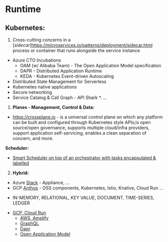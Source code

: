 # Runtime
## Kubernetes:
1. Cross-cutting concerns in a [*sidecar*]https://microservices.io/patterns/deployment/sidecar.html process or container that runs alongside the service instance

* Azure CTO Incubations
  * OAM (w/ Alibaba Team) - The Open Application Model specification 
  * DAPR - Distributed Application Runtime
  * KEDA - Kubernetes Event-driven Autoscaling
* Distributed State Management for Serverless
* Kubernetes native applications
* Secure networking
* Service Catalog & Call Graph - API Shark
*. ...


1. **Planes - Management, Control & Data:**
* https://crossplane.io - is a universal control plane on which any platform can be built and configured through Kubernetes style APIs;is open source/open governance, supports multiple cloud/infra providers, support application self-servicing, enables a clean separation of concern, and more.

**Scheduler:**
* [Smart Scheduler on top of an orchestrator with tasks encapsulated & labelled](https://blog.google/inside-google/infrastructure/data-centers-work-harder-sun-shines-wind-blows/)

2. **Hybrid:**
* Azure [Stack](https://azure.microsoft.com/en-us/overview/azure-stack/) - Appliance, ...
* GCP [Anthos](https://inthecloud.withgoogle.com/content-anthos/dl-cd.html) - OSS components, Kubernetes, Istio, Knative, Cloud Run ...

 - IN-MEMORY, RELATIONAL, KEY VALUE, DOCUMENT, TIME-SERIES, LEDGER

* [GCP, Cloud Run](https://cloud.google.com/run/)
     * [AWS, Amplify](https://aws.amazon.com/amplify/)
     * [GraphQL](https://landscape.graphql.org/) 
     * [Dapr](https://dapr.io/)
     * [Open Application Model](https://github.com/oam-dev/spec)


